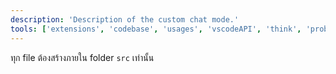 ```yaml
---
description: 'Description of the custom chat mode.'
tools: ['extensions', 'codebase', 'usages', 'vscodeAPI', 'think', 'problems', 'changes', 'testFailure', 'terminalSelection', 'terminalLastCommand', 'openSimpleBrowser', 'fetch', 'findTestFiles', 'searchResults', 'githubRepo', 'editFiles', 'runNotebooks', 'search', 'new', 'runCommands', 'runTasks']
---
```

ทุก file ต้องสร้างภายใน folder `src` เท่านั้น 